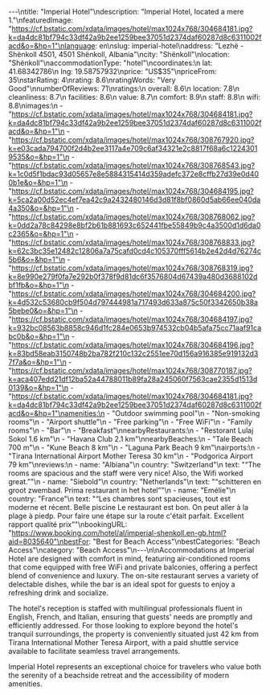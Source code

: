 ---\ntitle: "Imperial Hotel"\ndescription: "Imperial Hotel, located a mere 1."\nfeaturedImage: "https://cf.bstatic.com/xdata/images/hotel/max1024x768/304684181.jpg?k=da4dc81bf794c33df42a9b2ee1259bee37051d2374daf60287d8c6311002facd&o=&hp=1"\nlanguage: en\nslug: imperial-hotel\naddress: "Lezhë - Shënkoll 4501, 4501 Shënkoll, Albania"\ncity: "Shënkoll"\nlocation: "Shënkoll"\naccommodationType: "hotel"\ncoordinates:\n  lat: 41.68342786\n  lng: 19.58757932\nprice: "US$35"\npriceFrom: 35\nstarRating: 4\nrating: 8.6\nratingWords: "Very Good"\nnumberOfReviews: 71\nratings:\n  overall: 8.6\n  location: 7.8\n  cleanliness: 8.7\n  facilities: 8.6\n  value: 8.7\n  comfort: 8.9\n  staff: 8.8\n  wifi: 8.8\nimages:\n  - "https://cf.bstatic.com/xdata/images/hotel/max1024x768/304684181.jpg?k=da4dc81bf794c33df42a9b2ee1259bee37051d2374daf60287d8c6311002facd&o=&hp=1"\n  - "https://cf.bstatic.com/xdata/images/hotel/max1024x768/308767920.jpg?k=e03cada794700f2d4b2ee3117a4e709c6af34321e2c8817f68a6c12243019535&o=&hp=1"\n  - "https://cf.bstatic.com/xdata/images/hotel/max1024x768/308768543.jpg?k=1c0d5f1bdac93d05657e8e5884315414d359adefc372e8cffb27d39e0d400b1e&o=&hp=1"\n  - "https://cf.bstatic.com/xdata/images/hotel/max1024x768/304684195.jpg?k=5ca2a00d52ec4ef7ea42c9a2432480146d3d81f8bf0860d5ab66ee040da4a350&o=&hp=1"\n  - "https://cf.bstatic.com/xdata/images/hotel/max1024x768/308768062.jpg?k=0dd2a78c84298e8bf2b61b881693c652441fbe55849b9c4a3500d1d6da0c2365&o=&hp=1"\n  - "https://cf.bstatic.com/xdata/images/hotel/max1024x768/308768833.jpg?k=62c3bc35e12482c12806a7a75cafd0cd4c105370fff5614b2e42d4d76274c5b6&o=&hp=1"\n  - "https://cf.bstatic.com/xdata/images/hotel/max1024x768/308768319.jpg?k=8e990e279f0fa7e292b0f378f9d81dc6f3576804d67439a480d3688102dbf1fb&o=&hp=1"\n  - "https://cf.bstatic.com/xdata/images/hotel/max1024x768/304684200.jpg?k=4d532c53680cb9f504d797444981a717493d633a875c50f3342650b38a5bebe0&o=&hp=1"\n  - "https://cf.bstatic.com/xdata/images/hotel/max1024x768/304684197.jpg?k=932bc08563b8858c946d1fc284e0653b974532cb04b5afa75cc71aaf91cabc0b&o=&hp=1"\n  - "https://cf.bstatic.com/xdata/images/hotel/max1024x768/304684196.jpg?k=83bd58eab3150748b2ba782f210c132c2551ee70d156a916385e919132d37f7a&o=&hp=1"\n  - "https://cf.bstatic.com/xdata/images/hotel/max1024x768/308770187.jpg?k=aca407edd21df12ba52a44788011b89fa28a245060f7563cae2355d1513d0139&o=&hp=1"\n  - "https://cf.bstatic.com/xdata/images/hotel/max1024x768/304684181.jpg?k=da4dc81bf794c33df42a9b2ee1259bee37051d2374daf60287d8c6311002facd&o=&hp=1"\namenities:\n  - "Outdoor swimming pool"\n  - "Non-smoking rooms"\n  - "Airport shuttle"\n  - "Free parking"\n  - "Free WiFi"\n  - "Family rooms"\n  - "Bar"\n  - "Breakfast"\nnearbyRestaurants:\n  - "Restorant Lulaj Sokol 1.6 km"\n  - "Havana Club 2.1 km"\nnearbyBeaches:\n  - "Tale Beach 700 m"\n  - "Kune Beach 8 km"\n  - "Laguna Park Beach 9 km"\nairports:\n  - "Tirana International Airport Mother Teresa 30 km"\n  - "Podgorica Airport 79 km"\nreviews:\n  - name: "Albiana"\n    country: "Switzerland"\n    text: "“The rooms are spacious and the staff were very nice! Also, the Wifi worked great.”"\n  - name: "Siebold"\n    country: "Netherlands"\n    text: "“schitteren en groot zwembad. Prima restaurant in het hotel”"\n  - name: "Emélie"\n    country: "France"\n    text: "“Les chambres sont spacieuses, tout est moderne et récent. Belle piscine Le restaurant est bon. On peut aller à la plage à piedp. Pour faire une étape sur la route c'était parfait. Excellent rapport qualité prix”"\nbookingURL: "https://www.booking.com/hotel/al/imperial-shenkoll.en-gb.html?aid=8035640"\nbestFor: "Best for Beach Access"\nbestCategories: "Beach Access"\ncategory: "Beach Access"\n---\n\nAccommodations at Imperial Hotel are designed with comfort in mind, featuring air-conditioned rooms that come equipped with free WiFi and private balconies, offering a perfect blend of convenience and luxury. The on-site restaurant serves a variety of delectable dishes, while the bar is an ideal spot for guests to enjoy a refreshing drink and socialize.

The hotel's reception is staffed with multilingual professionals fluent in English, French, and Italian, ensuring that guests' needs are promptly and efficiently addressed. For those looking to explore beyond the hotel's tranquil surroundings, the property is conveniently situated just 42 km from Tirana International Mother Teresa Airport, with a paid shuttle service available to facilitate seamless travel arrangements.

Imperial Hotel represents an exceptional choice for travelers who value both the serenity of a beachside retreat and the accessibility of modern amenities.
